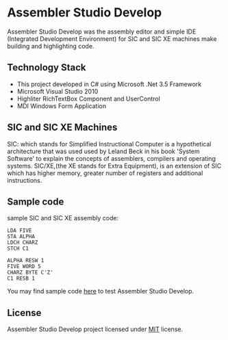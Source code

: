 Assembler Studio Develop
======================

Assembler Studio Develop was the assembly editor and simple IDE (Integrated Development Environment) for SIC and SIC XE machines make building and highlighting code.

## Technology Stack
- This project developed in C# using Microsoft .Net 3.5 Framework
- Microsoft Visual Studio 2010
- Highliter RichTextBox Component and UserControl
- MDI Windows Form Application

## SIC and SIC XE Machines
SIC: which stands for Simplified Instructional Computer is a hypothetical architecture that was used used by 
Leland Beck in his book 'System Software' to explain the concepts of assemblers, compilers and 
operating systems. SIC/XE,(the XE stands for Extra Equipment), is an extension of SIC which has higher 
memory, greater number of registers and additional instructions. 

## Sample code
sample SIC and SIC XE assembly code:

    LDA FIVE
    STA ALPHA
    LDCH CHARZ
    STCH C1
    
    ALPHA RESW 1
    FIVE WORD 5
    CHARZ BYTE C'Z'
    C1 RESB 1

You may find sample code [here](https://github.com/tarek-aec/AssemblerStudioDevelop/blob/master/bin/Debug/SIC%20XE.txt) to test Assembler Studio Develop.

## License
Assembler Studio Develop project licensed under [MIT](http://opensource.org/licenses/MIT) license.
